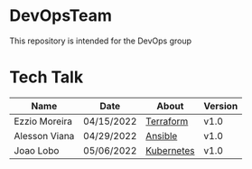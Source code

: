 # DevOpsTeam
This repository is intended for the DevOps group

# Tech Talk
| Name | Date | About | Version |
|---------------|------------|-------------------------------------|------|
| Ezzio Moreira | 04/15/2022 | [Terraform](./Terraform/README.md)  | v1.0 |
| Alesson Viana | 04/29/2022 | [Ansible](./Ansible/README.md)      | v1.0 |
| Joao Lobo     | 05/06/2022 | [Kubernetes](./Kubernetes/README.md)| v1.0 |
